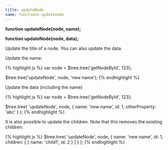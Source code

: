 ```yaml
---
title: updateNode
name: functions-updatenode
---
```


**function updateNode(node, name);**

**function updateNode(node, data);**

Update the title of a node. You can also update the data.

Update the name:

{% highlight js %}
var node = $tree.tree('getNodeById', 123);

$tree.tree('updateNode', node, 'new name');
{% endhighlight %}

Update the data (including the name)

{% highlight js %}
var node = $tree.tree('getNodeById', 123);

$tree.tree(
    'updateNode',
    node,
    {
        name: 'new name',
        id: 1,
        otherProperty: 'abc'
    }
);
{% endhighlight %}

It is also possible to update the children. Note that this removes the existing children:

{% highlight js %}
$tree.tree(
    'updateNode',
    node,
    {
        name: 'new name',
        id: 1,
        children: [
            { name: 'child1', id: 2 }
        ]
    }
);
{% endhighlight %}
